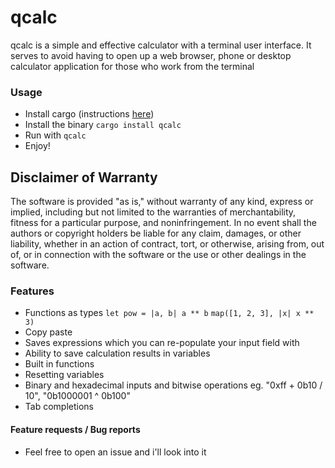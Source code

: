 qcalc
==========

qcalc is a simple and effective calculator with a terminal user interface. It serves to avoid
having to open up a web browser, phone or desktop calculator application for those who work from
the terminal

### Usage
- Install cargo (instructions [here](https://doc.rust-lang.org/cargo/getting-started/installation.html))
- Install the binary `cargo install qcalc`
- Run with `qcalc`
- Enjoy!

## Disclaimer of Warranty
The software is provided "as is," without warranty of any kind, express or implied, including but not limited to the warranties of merchantability, fitness for a particular purpose, and noninfringement. In no event shall the authors or copyright holders be liable for any claim, damages, or other liability, whether in an action of contract, tort, or otherwise, arising from, out of, or in connection with the software or the use or other dealings in the software.

### Features
- Functions as types `let pow = |a, b| a ** b` `map([1, 2, 3], |x| x ** 3)`
- Copy paste
- Saves expressions which you can re-populate your input field with
- Ability to save calculation results in variables
- Built in functions
- Resetting variables
- Binary and hexadecimal inputs and bitwise operations eg. "0xff + 0b10 / 10", "0b1000001 ^ 0b100"
- Tab completions

#### Feature requests / Bug reports
- Feel free to open an issue and i'll look into it
